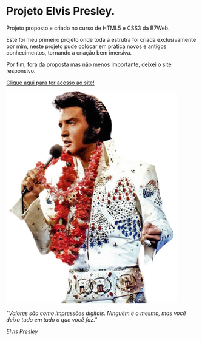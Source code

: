 # Projeto Elvis Presley.
Projeto proposto e criado no curso de HTML5 e CSS3 da B7Web.

<p>Este foi meu primeiro projeto onde toda a estrutra foi criada exclusivamente por mim, neste projeto pude colocar em prática novos e antigos conhecimentos, tornando a criação bem imersiva. </p>
<p>Por fim, fora da proposta mas não menos importante, deixei o site responsivo.</p>

<a href="https://munhozrufino.github.io/projeto-elvis-presley/" target="_blank" >Clique aqui para ter acesso ao site!</a>

<img src="imagem/elvis-png.png" alt="elvis">

<cite>"Valores são como impressões digitais. Ninguém é o mesmo, mas você deixa tudo em tudo o que você faz."</cite>

<cite>Elvis Presley</cite>



